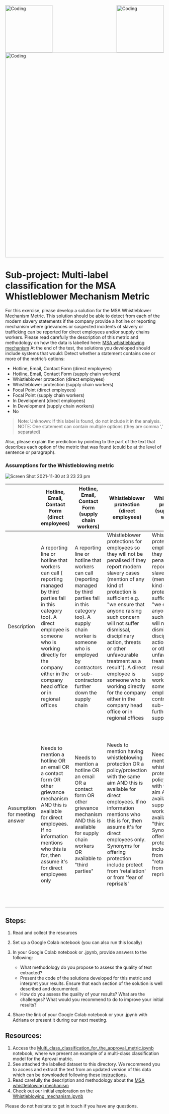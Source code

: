 <img align="left" alt="Coding" width="150" src="https://user-images.githubusercontent.com/64998301/143171138-777e6d3d-3442-4872-8ada-e1bd311a49f9.png">
 
<img align="right" alt="Coding" width="150" src="https://user-images.githubusercontent.com/64998301/146298024-e50a9c98-fa50-4189-9c95-73a218f8cc9a.png">
 
<img align="center" alt="Coding" width="650" src="https://cdn.dribbble.com/users/2046015/screenshots/4841937/media/3a17ba6103821f4374cb2c9791ddff38.png?compress=1&resize=800x600">



# Sub-project: Multi-label classification for the MSA Whistleblower Mechanism Metric


For this exercise, please develop a solution for the MSA Whistleblower Mechanism Metric. This solution should be able to detect from each of the modern slavery statements if the company provide a hotline or reporting mechanism where grievances or suspected incidents of slavery or trafficking can be reported for direct employees and/or supply chains workers. 
Please read carefully the description of this metric and methodology  on how the data is labelled here: [MSA whistleblowing mechanism](https://wikirate.org/Walk_Free_Foundation+MSA_whistleblowing_mechanism_revised)
At the end of the test, the solutions you developed should include systems that would: 
Detect whether a statement contains one or more of the metric’s options:  
- Hotline, Email, Contact Form (direct employees)
- Hotline, Email, Contact Form (supply chain workers)
- Whistleblower protection (direct employees)
- Whistleblower protection (supply chain workers)
- Focal Point (direct employees)
- Focal Point (supply chain workers)
- In Development (direct employees)
- In Development (supply chain workers)
- No
> Note: Unknown: If this label is found, do not include it in the analysis.  
> NOTE: One statement can contain multiple options (they are comma ‘,’ separated) 

Also, please explain the prediction by pointing to the part of the text that describes each option of the metric that was found (could be at the level of sentence or paragraph). 



### Assumptions for the Whistleblowing metric
![Screen Shot 2021-11-30 at 3 23 23 pm](https://user-images.githubusercontent.com/64998301/143990347-1611f99c-c822-424b-a62b-29905a31f000.png)



| |Hotline, Email, Contact Form (direct employees)| Hotline, Email, Contact Form (supply chain workers)|Whistleblower protection (direct employees)| Whistleblower protection (supply chain workers)| Focal Point (direct employees)| Focal point (supply chain workers)| In Development (direct employees)| In Development (supply chain workers)|No|
|-|---------------------------|-----------------|-----------------------------|----------------------|--------------|------------------|------|-----|---|
|Description| A reporting line or hotline that workers can call ( reporting managed by third parties fall in this category too). A direct employee is someone who is working directly for the company either in the company head office or in regional offices| A reporting line or hotline that workers can call (reporting managed by third parties fall in this category too). A supply chain worker is someone who is employed by contractors or sub-contractors further down the supply chain| Whistleblower protections for employees so they will not be penalised if they report modern slavery cases (mention of any kind of protection is sufficient e.g. "we ensure that anyone raising such concern will not suffer dismissal, disciplinary action, threats or other unfavourable treatment as a result"). A direct employee is someone who is working directly for the company either in the company head office or in regional offices| Whistleblower protections for employees so they will not be penalised if they report modern slavery cases (mention of any kind of protection is sufficient e.g. "we ensure that anyone raising such concern will not suffer dismissal, disciplinary action, threats or other unfavourable treatment as a result"). A supply chain worker is someone who is employed by contractors or sub-contractors further down the supply chain| An employee or independent focal point to whom reports can be made. A direct employee is someone who is working directly for the company either in the company head office or in regional offices |An employee or independent focal point to whom reports can be made. A supply chain worker is someone who is employed by contractors or sub-contractors further down the supply chain| If the business indicates it is developing a whistleblowing or grievance mechanism or planning to implement one in the future, please indicate “In Development'' and again give details in the comments section.A direct employee is someone who is working directly for the company either in the company head office or in regional offices | If the business indicates it is developing a whistleblowing or grievance mechanism or planning to implement one in the future, please indicate “In Development'' and again give details in the comments section.A supply chain worker is someone who is employed by contractors or sub-contractors further down the supply chain | |
|Assumption for meeting answer| Needs to mention a hotline OR an email OR a contact form OR other grievance mechanism AND this is available for direct employees. If no information mentions who this is for, then assume it's for direct employees only | Needs to mention a hotline OR an email OR a contact form OR other grievance mechanism AND this is available for supply chain workers OR available to "third parties"| Needs to mention having whistleblowing protection OR a policy/protection with the same aim AND this is available for direct employees. If no information mentions who this is for, then assume it's for direct employees only. Synonyms for offering protection include protect from 'retaliation' or from 'fear of reprisals' | Needs to mention having whistleblowing protection OR a policy/protection with the same aim AND this is available for supply chain workers OR available to "third parties". Synonyms for offering protection include protect from "retaliation" or from "fear of reprisals"|  Needs to mention a focal point for reporting incidents/grievances such as a line manager, HR officer, or other AND this is available for direct employees. If no information mentions who this is for, then assume it's for direct employees only| Needs to mention a focal point for reporting incidents/grievances such as a line manager, HR officer, or other AND this is available for supply chain workers or available to "third parties" | A specific whistleblowing channel /mechanism is being planned or will be implemented in the future AND can be met simultaneously with other answers AND this is aimed at direct employees. If no information mentions who this is for, then assume it's for direct employees only | A specific whistleblowing channel /mechanism is being planned or will be implemented in the future AND can be met simultaneously with other answers AND this is aimed at supply chain workers or aimed at "third parties"| No information is found regarding the company’s whistleblowing mechanisms. The metric is also marked as "No" if the statement indicates they have whistleblowing mechanisms in place but they don't specifically mention them. For example, any mention that "We have a Whistleblowing policy' is not sufficient to meet this metric and would be coded as No|

 

## Steps:  

1. Read and collect the resources 
2. Set up a Google Colab notebook (you can also run this locally)
3. In your Google Colab notebook or .jpynb, provide answers to the following:  
   - What methodology do you propose to assess the quality of text extracted? 
   - Present the code of the solutions developed for this metric and interpret your results.  Ensure that each section of the solution is well described and documented.  
   - How do you assess the quality of your results? What are the challenges? What would  you recommend to do to improve your initial results? 

4. Share the link of your Google Colab notebook or your .jpynb with Adriana or present it during our next meeting. 

## Resources:  
1. Access the [Multi_class_classification_for_the_approval_metric.ipynb](https://github.com/the-future-society/Project-AIMS-AI-against-Modern-Slavery/blob/1fe5bbcf0eef6b0997eef6e14337d92096525175/%F0%9F%93%94%20Model%20for%20multi-class%20and%20multi-label%20classification%20for%20core%20metrics/Multi_class_classification_for_the_approval_metric.ipynb) notebook, where we present an example of a multi-class classification model for the Aproval matric. 
2. See attached the labelled dataset to this directory. We recommend you to access and extract the text from an updated version of this data which can be downloaded following these [instructions](https://github.com/the-future-society/Project-AIMS-AI-against-Modern-Slavery/tree/main/%F0%9F%97%84%EF%B8%8F%20Data%20and%20text%20extraction/WikiRate). 
3. Read carefully the description and methodology about the  [MSA whistleblowing mechanism](https://wikirate.org/Walk_Free_Foundation+MSA_whistleblowing_mechanism_revised)
4. Check out our initial exploration on the [Whistleblowing_mechanism.ipynb](https://github.com/the-future-society/Project-AIMS-AI-against-Modern-Slavery/blob/a5f8610f2bbbdc69552108d049cde083f0bf9b83/%F0%9F%93%94%20Initial%20Metrics%20Exploration/Whistleblowing_mechanism.ipynb)

Please do not hesitate to get in touch if you have any questions. 




